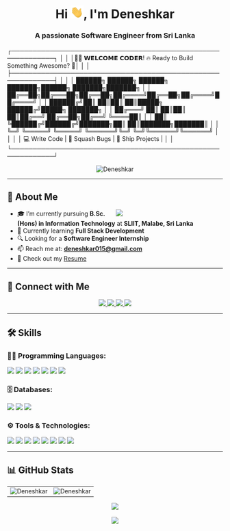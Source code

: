 <h1 align="center">Hi <img src="https://github.com/ABSphreak/ABSphreak/blob/master/gifs/Hi.gif" width="30px">, I'm Deneshkar</h1>
<h3 align="center">A passionate Software Engineer from Sri Lanka</h3>

<!-- Divider -->
┌────────────────────────────────────────────────────────────┐
│                                                            │
│👨‍💻 𝗪𝗘𝗟𝗖𝗢𝗠𝗘 𝗖𝗢𝗗𝗘𝗥! 🔥 Ready to Build Something Awesome? 🔧│
│                                                            │
├────────────────────────────────────────────────────────────┤
│                                                            │
│  ██████╗  ██████╗ ██████╗ ███████╗██████╗ ███████╗███████╗ │
│  ██╔══██╗██╔═══██╗██╔══██╗██╔════╝██╔══██╗██╔════╝██╔════╝ │
│  ██████╔╝██║   ██║██║  ██║█████╗  ██████╔╝█████╗  ███████╗ │
│  ██╔═══╝ ██║   ██║██║  ██║██╔══╝  ██╔══██╗██╔══╝  ╚════██║ │
│  ██║     ╚██████╔╝██████╔╝███████╗██║  ██║███████╗███████║ │
│  ╚═╝      ╚═════╝ ╚═════╝ ╚══════╝╚═╝  ╚═╝╚══════╝╚══════╝ │
│                                                            │
│     💻 Write Code | 🐞 Squash Bugs | 🚀 Ship Projects     | 
│                                                            │
└────────────────────────────────────────────────────────────┘



<p align="center">
  <img src="https://komarev.com/ghpvc/?username=Deneshkar&label=Profile%20views&color=0e75b6&style=flat" alt="Deneshkar" />
</p>

---

## 🚀 About Me

<p align="center">
  <img align="right" src="https://github.com/7oSkaaa/7oSkaaa/blob/main/Images/Right_Side.gif?raw=true" width="250px">
</p>

- 🎓 I’m currently pursuing **B.Sc.(Hons) in Information Technology** at **SLIIT, Malabe, Sri Lanka**
- 🌱 Currently learning **Full Stack Development**
- 🔍 Looking for a **Software Engineer Internship**
- 📫 Reach me at: **deneshkar015@gmail.com**
- 📝 Check out my [Resume](#) <!-- Add actual resume link here -->

---

## 🤝 Connect with Me

<p align="center">
  <a href="https://www.linkedin.com/in/deneshkar-punyamoorthy-450931350">
    <img src="https://img.shields.io/badge/LinkedIn-0077b5?style=flat&logo=linkedin">
  </a>
  <a href="https://github.com/Deneshkar">
    <img src="https://img.shields.io/badge/GitHub-000?style=flat&logo=github">
  </a>
  <a href="https://fb.com/deneshkar punyamoorthy">
    <img src="https://img.shields.io/badge/Facebook-1877F2?style=flat&logo=facebook&logoColor=white">
  </a>
  <a href="https://instagram.com/_ajith.dk_">
    <img src="https://img.shields.io/badge/Instagram-E4405F?style=flat&logo=instagram&logoColor=white">
  </a>
</p>

---

## 🛠 Skills

### 👨‍💻 Programming Languages:
<p>
  <img src="https://img.shields.io/badge/Python-3670A0?style=for-the-badge&logo=python&logoColor=ffdd54">
  <img src="https://img.shields.io/badge/Java-%23ED8B00.svg?style=for-the-badge&logo=java&logoColor=white">
  <img src="https://img.shields.io/badge/JavaScript-%23323330.svg?style=for-the-badge&logo=javascript&logoColor=%23F7DF1E">
  <img src="https://img.shields.io/badge/C-%2300599C.svg?style=for-the-badge&logo=c&logoColor=white">
  <img src="https://img.shields.io/badge/C++-%2300599C.svg?style=for-the-badge&logo=c%2B%2B&logoColor=white">
  <img src="https://img.shields.io/badge/HTML5-%23E34F26.svg?style=for-the-badge&logo=html5&logoColor=white">
  <img src="https://img.shields.io/badge/CSS3-%231572B6.svg?style=for-the-badge&logo=css3&logoColor=white">
</p>

### 🗄️ Databases:
<p>
  <img src="https://img.shields.io/badge/MySQL-00000F?style=for-the-badge&logo=mysql&logoColor=white">
  <img src="https://img.shields.io/badge/MongoDB-%234ea94b.svg?style=for-the-badge&logo=mongodb&logoColor=white">
  <img src="https://img.shields.io/badge/SQLite-07405E?style=for-the-badge&logo=sqlite&logoColor=white">
</p>

### ⚙️ Tools & Technologies:
<p>
  <img src="https://img.shields.io/badge/Git-%23F05033.svg?style=for-the-badge&logo=git&logoColor=white">
  <img src="https://img.shields.io/badge/GitHub-%23121011.svg?style=for-the-badge&logo=github&logoColor=white">
  <img src="https://img.shields.io/badge/VSCode-0078d7.svg?style=for-the-badge&logo=visual-studio-code&logoColor=white">
  <img src="https://img.shields.io/badge/Eclipse-FE7A16?style=for-the-badge&logo=eclipse&logoColor=white">
  <img src="https://img.shields.io/badge/Linux-FCC624?style=for-the-badge&logo=linux&logoColor=black">
  <img src="https://img.shields.io/badge/Figma-%23F24E1E?style=for-the-badge&logo=figma&logoColor=white">
  <img src="https://img.shields.io/badge/Adobe-%23FF0000.svg?style=for-the-badge&logo=adobe&logoColor=white">
  <img src="https://img.shields.io/badge/Canva-%2300C4CC.svg?style=for-the-badge&logo=Canva&logoColor=white">
</p>

---

## 📊 GitHub Stats
<!-- Git State -->
<table align="center">
  <tr>
    <td><img src="https://github-readme-stats.vercel.app/api?username=Deneshkar&theme=dark&show_icons=true&count_private=true" alt="Deneshkar"/></td>
    <td><img src="https://nirzak-streak-stats.vercel.app/?user=Deneshkar&theme=dark&hide_border=false" alt="Deneshkar" /></td>
  </tr>
</table>

<p align="center">
  <img src="https://github-profile-trophy.vercel.app/?username=Deneshkar&theme=darkhub&row=1" />
</p>

<!-- Divider -->
<p align="center">
  <img src="https://user-images.githubusercontent.com/73097560/115834477-dbab4500-a447-11eb-908a-139a6edaec5c.gif">
</p>
